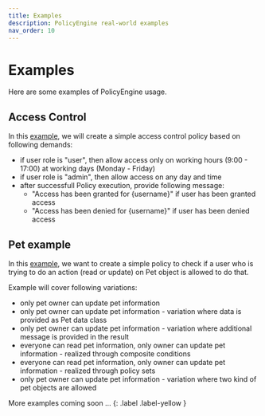 ```yaml
---
title: Examples
description: PolicyEngine real-world examples
nav_order: 10
---
```

# Examples

Here are some examples of PolicyEngine usage.

## Access Control

In this [example](access-control.md), we will create a simple access control policy based on following demands:

* if user role is "user", then allow access only on working hours (9:00 - 17:00) at working days (Monday - Friday)
* if user role is "admin", then allow access on any day and time
* after successfull Policy execution, provide following message:
  * "Access has been granted for {username}" if user has been granted access
  * "Access has been denied for {username}" if user has been denied access


## Pet example

In this [example](pet-example.md), we want to create a simple policy to check if a user who is trying to do an action (read or update) on Pet object is allowed to do that.

Example will cover following variations:

* only pet owner can update pet information
* only pet owner can update pet information - variation where data is provided as Pet data class
* only pet owner can update pet information - variation where additional message is provided in the result
* everyone can read pet information, only owner can update pet information - realized through composite conditions
* everyone can read pet information, only owner can update pet information - realized through policy sets
* only pet owner can update pet information - variation where two kind of pet objects are allowed


More examples coming soon ...
{: .label .label-yellow }



